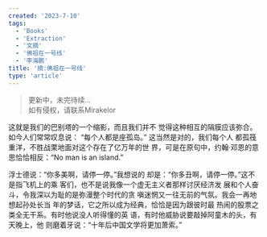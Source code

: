 ```yaml
---
created: '2023-7-10'
tags:
  - 'Books'
  - 'Extraction'
  - '文摘'
  - '佛祖在一号线'
  - '李海鹏'
title: '摘:佛祖在一号线'
type: 'article'
---
```

> 更新中，未完待续...   
> 如有侵权，请联系Mirakelor


这就是我们的巴别塔的一个缩影，而且我们并不
觉得这种相互的隔膜应该弥合。如今人们常常叹息说：
“每个人都是座孤岛。” 这当然是对的，我们每个人
都孤筏重洋，不胜战栗地面对这个存在了亿万年的世
界，可是在原句中，约翰·邓恩的意思恰恰相反：“No 
man is an island.”  

浮士德说：“你多美啊，请停一停。”我想说的
却是：“你多丑啊，请停一停。”这不是指飞机上的乘
客们，也不是说我像一个虚无主义者那样讨厌经济发
展和个人奋斗，令我深以为耻的是弥漫整个时代的贪
嗔迷惘又一往无前的气氛。我会一再地想起孙处长当
年的梦话，它之所以成为经典，恰恰是因为跟彼时最
热闹的股票之类全无干系。有时他说没人听得懂的英
语，有时他威胁说要敲掉阿童木的头，有天晚上，他
则磨着牙说：“十年后中国文学将更加萧索。”

